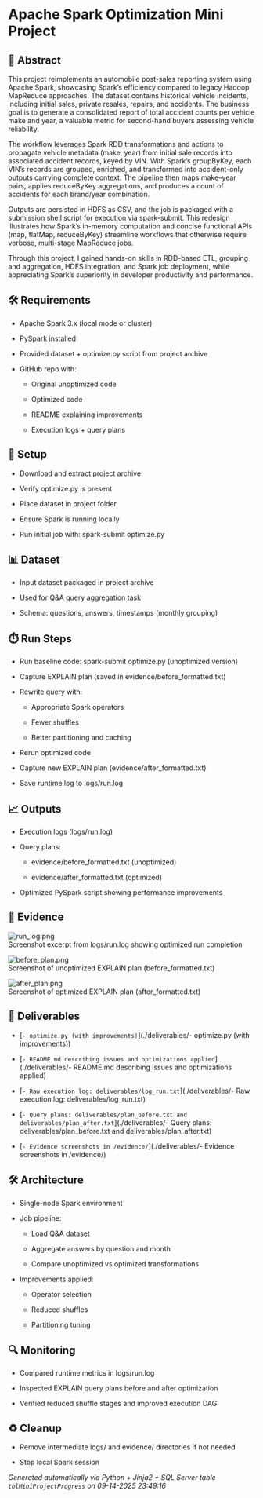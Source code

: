 # Apache Spark Optimization Mini Project


## 📖 Abstract
This project reimplements an automobile post-sales reporting system using Apache Spark, showcasing Spark’s efficiency compared to legacy Hadoop MapReduce approaches. The dataset contains historical vehicle incidents, including initial sales, private resales, repairs, and accidents. The business goal is to generate a consolidated report of total accident counts per vehicle make and year, a valuable metric for second-hand buyers assessing vehicle reliability.

The workflow leverages Spark RDD transformations and actions to propagate vehicle metadata (make, year) from initial sale records into associated accident records, keyed by VIN. With Spark’s groupByKey, each VIN’s records are grouped, enriched, and transformed into accident-only outputs carrying complete context. The pipeline then maps make–year pairs, applies reduceByKey aggregations, and produces a count of accidents for each brand/year combination.

Outputs are persisted in HDFS as CSV, and the job is packaged with a submission shell script for execution via spark-submit. This redesign illustrates how Spark’s in-memory computation and concise functional APIs (map, flatMap, reduceByKey) streamline workflows that otherwise require verbose, multi-stage MapReduce jobs.

Through this project, I gained hands-on skills in RDD-based ETL, grouping and aggregation, HDFS integration, and Spark job deployment, while appreciating Spark’s superiority in developer productivity and performance.



## 🛠 Requirements
- Apache Spark 3.x (local mode or cluster)
- PySpark installed
- Provided dataset + optimize.py script from project archive
- GitHub repo with:
  - Original unoptimized code
  - Optimized code
  - README explaining improvements
  - Execution logs + query plans



## 🧰 Setup
- Download and extract project archive
- Verify optimize.py is present
- Place dataset in project folder
- Ensure Spark is running locally
- Run initial job with: spark-submit optimize.py



## 📊 Dataset
- Input dataset packaged in project archive
- Used for Q&A query aggregation task
- Schema: questions, answers, timestamps (monthly grouping)



## ⏱️ Run Steps
- Run baseline code: spark-submit optimize.py (unoptimized version)
- Capture EXPLAIN plan (saved in evidence/before_formatted.txt)
- Rewrite query with:
  - Appropriate Spark operators
  - Fewer shuffles
  - Better partitioning and caching
- Rerun optimized code
- Capture new EXPLAIN plan (evidence/after_formatted.txt)
- Save runtime log to logs/run.log



## 📈 Outputs
- Execution logs (logs/run.log)
- Query plans:
  - evidence/before_formatted.txt (unoptimized)
  - evidence/after_formatted.txt (optimized)
- Optimized PySpark script showing performance improvements



## 📸 Evidence

![run_log.png](./evidence/run_log.png)  
Screenshot excerpt from logs/run.log showing optimized run completion

![before_plan.png](./evidence/before_plan.png)  
Screenshot of unoptimized EXPLAIN plan (before_formatted.txt)

![after_plan.png](./evidence/after_plan.png)  
Screenshot of optimized EXPLAIN plan (after_formatted.txt)




## 📎 Deliverables

- [`- optimize.py (with improvements)`](./deliverables/- optimize.py (with improvements))

- [`- README.md describing issues and optimizations applied`](./deliverables/- README.md describing issues and optimizations applied)

- [`- Raw execution log: deliverables/log_run.txt`](./deliverables/- Raw execution log: deliverables/log_run.txt)

- [`- Query plans: deliverables/plan_before.txt and deliverables/plan_after.txt`](./deliverables/- Query plans: deliverables/plan_before.txt and deliverables/plan_after.txt)

- [`- Evidence screenshots in /evidence/`](./deliverables/- Evidence screenshots in /evidence/)




## 🛠️ Architecture
- Single-node Spark environment
- Job pipeline:
  - Load Q&A dataset
  - Aggregate answers by question and month
  - Compare unoptimized vs optimized transformations
- Improvements applied:
  - Operator selection
  - Reduced shuffles
  - Partitioning tuning



## 🔍 Monitoring
- Compared runtime metrics in logs/run.log
- Inspected EXPLAIN query plans before and after optimization
- Verified reduced shuffle stages and improved execution DAG



## ♻️ Cleanup
- Remove intermediate logs/ and evidence/ directories if not needed
- Stop local Spark session



*Generated automatically via Python + Jinja2 + SQL Server table `tblMiniProjectProgress` on 09-14-2025 23:49:16*